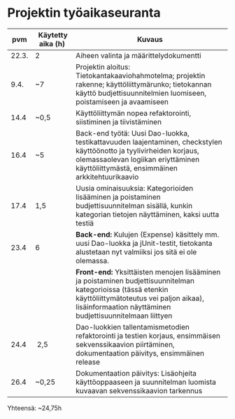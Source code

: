 # Projektin työaikaseuranta

| pvm | Käytetty aika (h) | Kuvaus
|------|-----------|------------
| 22.3.| 2         | Aiheen valinta ja määrittelydokumentti
| 9.4. | ~7        | Projektin aloitus: Tietokantakaaviohahmotelma; projektin rakenne; käyttöliittymärunko; tietokannan käyttö budjettisuunnitelmien luomiseen, poistamiseen ja avaamiseen
| 14.4 | ~0,5      | Käyttöliittymän nopea refaktorointi, siistiminen ja tiivistäminen
| 16.4 | ~5        | Back-end työtä: Uusi Dao-luokka, testikattavuuden laajentaminen, checkstylen käyttöönotto ja tyylivirheiden korjaus, olemassaolevan logiikan eriyttäminen käyttöliittymästä, ensimmäinen arkkitehtuurikaavio
| 17.4 | 1,5       | Uusia ominaisuuksia: Kategorioiden lisääminen ja poistaminen budjettisuunnitelman sisällä, kunkin kategorian tietojen näyttäminen, kaksi uutta testiä
| 23.4 | 6         | **Back-end:** Kulujen (Expense) käsittely mm. uusi Dao-luokka ja jUnit-testit, tietokanta alustetaan nyt valmiiksi jos sitä ei ole olemassa. 
|      |           |**Front-end:** Yksittäisten menojen lisääminen ja poistaminen budjettisuunnitelman kategorioissa (tässä etenkin käyttöliittymätoteutus vei paljon aikaa), lisäinformaation näyttäminen budjettisuunnitelmaan liittyen
| 24.4 | 2,5       | Dao-luokkien tallentamismetodien refaktorointi ja testien korjaus, ensimmäisen sekvenssikaavion piirtäminen, dokumentaation päivitys, ensimmäinen release
| 26.4 | ~0,25     | Dokumentaation päivitys: Lisäohjeita käyttöoppaaseen ja suunnitelman luomista kuvaavan sekvenssikaavion tarkennus

Yhteensä: ~24,75h
